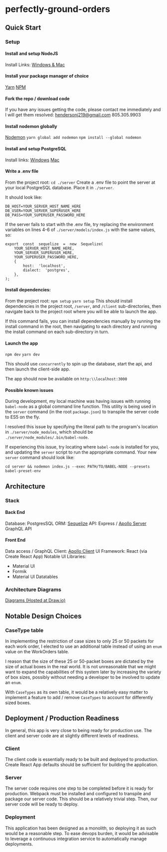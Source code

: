 
# perfectly-ground-orders

## Quick Start

### Setup
#### Install and setup NodeJS
Install Links:
[Windows & Mac](https://nodejs.org/en/download/)
#### Install your package manager of choice
[Yarn](https://yarnpkg.com/en/docs/install)
[NPM](https://www.npmjs.com/get-npm)
 #### Fork the repo / download code
 If you have any issues getting the code, please contact me immediately and I will get them resolved:
 hendersonj219@gmail.com
 805.305.9903
#### Install nodemon globally
[Nodemon](https://www.npmjs.com/package/nodemon)
`yarn global add nodemon`
`npm install --global nodemon`
#### Install and setup PostgreSQL
Install links:
[Windows](https://www.postgresql.org/download/windows/)
[Mac](https://www.postgresql.org/download/macosx/)
 #### Write a .env file
 From the project root:
`cd ./server` 
Create a .env file to point the server at your local PostgreSQL database. Place it in `./server`.

It should look like:

    DB_HOST=YOUR_SERVER_HOST_NAME_HERE
    DB_USER=YOUR_SERVER_SUPERUSER_HERE
    DB_PASS=YOUR_SUPERUSER_PASSWORD_HERE

If the server fails to start with the .env file, try replacing the environment variables on lines 4-6 of `./server/models/index.js` with the same values, so:

    export  const  sequelize  =  new  Sequelize(
	    YOUR_SERVER_HOST_NAME_HERE,
	    YOUR_SERVER_SUPERUSER_HERE,
	    YOUR_SUPERUSER_PASSWORD_HERE,
	    {
		    host:  'localhost',
		    dialect:  'postgres',
	    },
	);

#### Install dependencies: 
From the project root:
`npm setup`
`yarn setup`
This should install dependencies in the project root, `/server`, and `/client` sub-directories, then navigate back to the project root where you will be able to launch the app.

If this command fails, you can install dependencies manually by running the install command in the root, then navigating to each directory and running the install command on each sub-directory in turn.
#### Launch the app
`npm dev`
`yarn dev`

This should use `concurrently` to spin up the database, start the api, and then launch the client-side app.

The app should now be available on `http:\\localhost:3000`

#### Possible known issues
During development, my local machine was having issues with running `babel-node` as a global command line function. This utility is being used in the `server` command (in the root `package.json`) to transpile the server code to ES5 on the fly.

I resolved this issue by specifying the literal path to the program's location in `./server/node_modules`, which should be `./server/node_modules/.bin/babel-node`.

If experiencing this issue, try locating where `babel-node` is installed for you, and updating the `server` script to run the appropriate command. Your new `server` command should look like:

 `cd server && nodemon index.js --exec PATH/TO/BABEL-NODE --presets babel-preset-env`
## Architecture
### Stack
#### Back End
Database: PostgresSQL
ORM: [Sequelize](http://docs.sequelizejs.com/)
API: Express / [Apollo Server](https://www.apollographql.com/docs/apollo-server/) GraphQL API
#### Front End
Data access / GraphQL Client: [Apollo Client](https://www.apollographql.com/docs/react/)
UI Framework: React (via Create React App)
Notable UI Libraries:
 - Material UI
 - Formik
 - Material UI Datatables
### Architecture Diagrams
[Diagrams (Hosted at Draw.io)](https://drive.google.com/file/d/1Ba7PWk22Abm7UQzb9lhTJprbdameBYmp/view?usp=sharing)

## Notable Design Choices
### CaseType table
In implementing the restriction of case sizes to only 25 or 50 packets for each work order, I elected to use an additional table instead of using an `enum` value on the WorkOrders table. 

I reason that the size of these 25 or 50-packet boxes are dictated by the size of actual boxes in the real world. It is not unreasonable that we might want to expand the capabilities of this system later by increasing the variety of box sizes, possibly without needing a developer to be involved to update an `enum`. 

With `CaseTypes` as its own table, it would be a relatively easy matter to implement a feature to add / remove `CaseTypes` to account for differently sized boxes.
## Deployment / Production Readiness

In general, this app is very close to being ready for production use. The client and server code are at slightly different levels of readiness.

### Client
The client code is essentially ready to be built and deployed to production. Create React App defaults should be sufficient for building the application.

### Server
The server code requires one step to be completed before it is ready for production. Webpack must be installed and configured to transpile and package our server code. This should be a relatively trivial step. Then, our server code will be ready to deploy.

### Deployment
This application has been designed as a monolith, so deploying it as such would be a reasonable step. To ease devops burden, it would be advisable to leverage a continuous integration service to automatically manage deployments.